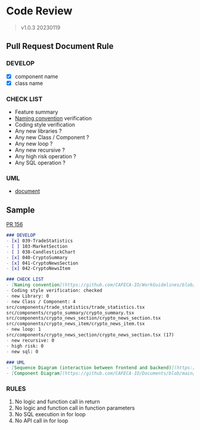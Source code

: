 # Code Review
> v1.0.3 20230119

## Pull Request Document Rule
### DEVELOP
- [x] component name
- [x] class name

### CHECK LIST
- Feature summary
- [Naming convention](coding-convention/naming-convention.md) verification
- Coding style verification
- Any new libraries ?
- Any new Class / Component ?
- Any new loop ?
- Any new recursive ?
- Any high risk operation ?
- Any SQL operation ?

### UML
- [document](#)

## Sample
[PR 156](https://github.com/CAFECA-IO/TideBit-DeFi/pull/156)
```markdown
### DEVELOP
- [x] 039-TradeStatistics
- [ ] 103-MarketSection
- [ ] 038-CandlestickChart
- [x] 040-CryptoSummary
- [x] 041-CryptoNewsSection
- [x] 042-CryptoNewsItem

### CHECK LIST
- [Naming convention](https://github.com/CAFECA-IO/WorkGuidelines/blob/main/technology/coding-convention/naming-convention.md) verification: checked
- Coding style verification: checked
- new Library: 0
- new Class / Component: 4
src/components/trade_statistics/trade_statistics.tsx
src/components/crypto_summary/crypto_summary.tsx
src/components/crypto_news_section/crypto_news_section.tsx
src/components/crypto_news_item/crypto_news_item.tsx
- new loop: 1
src/components/crypto_news_section/crypto_news_section.tsx (17)
- new recursive: 0
- high risk: 0
- new sql: 0

### UML
- [Sequence Diagram (interaction between frontend and backend)](https://github.com/CAFECA-IO/Documents/blob/main/TBD/TBDSD00001.md)
- [Component Diagram](https://github.com/CAFECA-IO/Documents/blob/main/TBD/TBDCP00001.md)
```

### RULES
1. No logic and function call in return
2. No logic and function call in function parameters
3. No SQL execution in for loop
4. No API call in for loop
